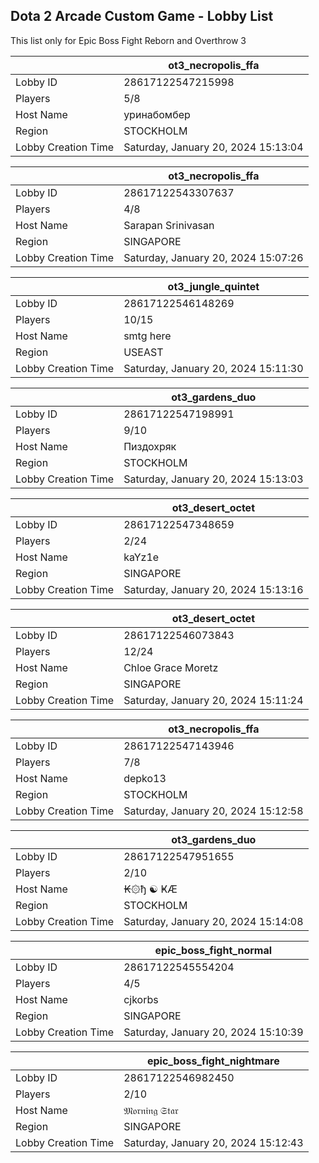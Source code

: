 ## Dota 2 Arcade Custom Game - Lobby List

This list only for Epic Boss Fight Reborn and Overthrow 3

|  | ot3_necropolis_ffa |
| ------ | ------ |
| Lobby ID | 28617122547215998 |
| Players | 5/8 |
| Host Name | уринабомбер |
| Region | STOCKHOLM |
| Lobby Creation Time | Saturday, January 20, 2024 15:13:04 |


|  | ot3_necropolis_ffa |
| ------ | ------ |
| Lobby ID | 28617122543307637 |
| Players | 4/8 |
| Host Name | Sarapan Srinivasan |
| Region | SINGAPORE |
| Lobby Creation Time | Saturday, January 20, 2024 15:07:26 |


|  | ot3_jungle_quintet |
| ------ | ------ |
| Lobby ID | 28617122546148269 |
| Players | 10/15 |
| Host Name | smtg here |
| Region | USEAST |
| Lobby Creation Time | Saturday, January 20, 2024 15:11:30 |


|  | ot3_gardens_duo |
| ------ | ------ |
| Lobby ID | 28617122547198991 |
| Players | 9/10 |
| Host Name | Пиздохряк |
| Region | STOCKHOLM |
| Lobby Creation Time | Saturday, January 20, 2024 15:13:03 |


|  | ot3_desert_octet |
| ------ | ------ |
| Lobby ID | 28617122547348659 |
| Players | 2/24 |
| Host Name | kaYz1e |
| Region | SINGAPORE |
| Lobby Creation Time | Saturday, January 20, 2024 15:13:16 |


|  | ot3_desert_octet |
| ------ | ------ |
| Lobby ID | 28617122546073843 |
| Players | 12/24 |
| Host Name | Chloe Grace Moretz |
| Region | SINGAPORE |
| Lobby Creation Time | Saturday, January 20, 2024 15:11:24 |


|  | ot3_necropolis_ffa |
| ------ | ------ |
| Lobby ID | 28617122547143946 |
| Players | 7/8 |
| Host Name | depko13 |
| Region | STOCKHOLM |
| Lobby Creation Time | Saturday, January 20, 2024 15:12:58 |


|  | ot3_gardens_duo |
| ------ | ------ |
| Lobby ID | 28617122547951655 |
| Players | 2/10 |
| Host Name | ₭۞ђ ☯ ҜÆ |
| Region | STOCKHOLM |
| Lobby Creation Time | Saturday, January 20, 2024 15:14:08 |


|  | epic_boss_fight_normal |
| ------ | ------ |
| Lobby ID | 28617122545554204 |
| Players | 4/5 |
| Host Name | cjkorbs |
| Region | SINGAPORE |
| Lobby Creation Time | Saturday, January 20, 2024 15:10:39 |


|  | epic_boss_fight_nightmare |
| ------ | ------ |
| Lobby ID | 28617122546982450 |
| Players | 2/10 |
| Host Name | 𝔐𝔬𝔯𝔫𝔦𝔫𝔤 𝔖𝔱𝔞𝔯 |
| Region | SINGAPORE |
| Lobby Creation Time | Saturday, January 20, 2024 15:12:43 |



